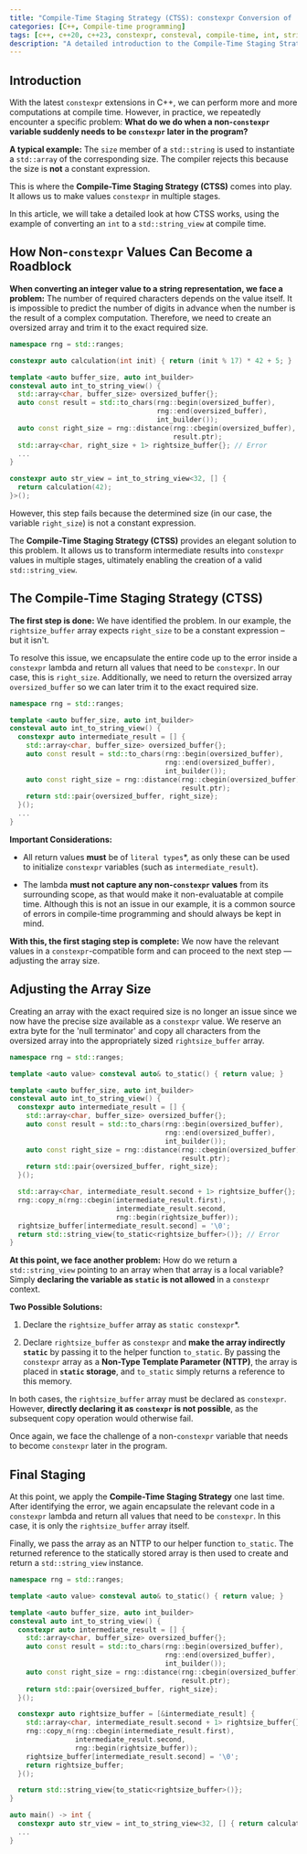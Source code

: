 ```yaml
---
title: "Compile-Time Staging Strategy (CTSS): constexpr Conversion of 'int to std::string_view'"
categories: [C++, Compile-time programming]
tags: [c++, c++20, c++23, constexpr, consteval, compile-time, int, string-view, array, literal-type, lambda, conversion]
description: "A detailed introduction to the Compile-Time Staging Strategy (CTSS) for converting an int to a std::string_view at compile time using C++20 and C++23."
---
```


## Introduction

With the latest `constexpr` extensions in C++, we can perform more and more computations at compile time. However, in practice, we repeatedly encounter a specific problem: **What do we do when a non-`constexpr` variable suddenly needs to be `constexpr` later in the program?**

**A typical example:** The `size` member of a `std::string` is used to instantiate a `std::array` of the corresponding size. The compiler rejects this because the size is **not** a constant expression.

This is where the **Compile-Time Staging Strategy (CTSS)** comes into play. It allows us to make values `constexpr` in multiple stages.

In this article, we will take a detailed look at how CTSS works, using the example of converting an `int` to a `std::string_view` at compile time.

## How Non-`constexpr` Values Can Become a Roadblock

**When converting an integer value to a string representation, we face a problem:** The number of required characters depends on the value itself. It is impossible to predict the number of digits in advance when the number is the result of a complex computation. Therefore, we need to create an oversized array and trim it to the exact required size.

```c++
namespace rng = std::ranges;

constexpr auto calculation(int init) { return (init % 17) * 42 + 5; }

template <auto buffer_size, auto int_builder>
consteval auto int_to_string_view() {
  std::array<char, buffer_size> oversized_buffer{};
  auto const result = std::to_chars(rng::begin(oversized_buffer),
                                    rng::end(oversized_buffer),
                                    int_builder());
  auto const right_size = rng::distance(rng::cbegin(oversized_buffer),
                                        result.ptr);
  std::array<char, right_size + 1> rightsize_buffer{}; // Error
  ...
}

constexpr auto str_view = int_to_string_view<32, [] {
  return calculation(42);
}>();
```

However, this step fails because the determined size (in our case, the variable `right_size`) is not a constant expression.

The **Compile-Time Staging Strategy (CTSS)** provides an elegant solution to this problem. It allows us to transform intermediate results into `constexpr` values in multiple stages, ultimately enabling the creation of a valid `std::string_view`.

## The Compile-Time Staging Strategy (CTSS)

**The first step is done:** We have identified the problem. In our example, the `rightsize_buffer` array expects `right_size` to be a constant expression – but it isn't.

To resolve this issue, we encapsulate the entire code up to the error inside a `constexpr` lambda and return all values that need to be `constexpr`. In our case, this is `right_size`. Additionally, we need to return the oversized array `oversized_buffer` so we can later trim it to the exact required size.

```c++
namespace rng = std::ranges;

template <auto buffer_size, auto int_builder>
consteval auto int_to_string_view() {
  constexpr auto intermediate_result = [] { 
    std::array<char, buffer_size> oversized_buffer{};
    auto const result = std::to_chars(rng::begin(oversized_buffer),
                                      rng::end(oversized_buffer),
                                      int_builder());
    auto const right_size = rng::distance(rng::cbegin(oversized_buffer),
                                          result.ptr);
    return std::pair{oversized_buffer, right_size};
  }();
  ...
}
```

**Important Considerations:**

* All return values **must** be of `literal types`*, as only these can be used to initialize `constexpr` variables (such as `intermediate_result`).

* The lambda **must not capture any non-`constexpr` values** from its surrounding scope, as that would make it non-evaluatable at compile time. Although this is not an issue in our example, it is a common source of errors in compile-time programming and should always be kept in mind.

**With this, the first staging step is complete:** We now have the relevant values in a `constexpr`-compatible form and can proceed to the next step — adjusting the array size.

## Adjusting the Array Size

Creating an array with the exact required size is no longer an issue since we now have the precise size available as a `constexpr` value. We reserve an extra byte for the 'null terminator' and copy all characters from the oversized array into the appropriately sized `rightsize_buffer` array.

```c++
namespace rng = std::ranges;

template <auto value> consteval auto& to_static() { return value; }

template <auto buffer_size, auto int_builder>
consteval auto int_to_string_view() {
  constexpr auto intermediate_result = [] { 
    std::array<char, buffer_size> oversized_buffer{};
    auto const result = std::to_chars(rng::begin(oversized_buffer),
                                      rng::end(oversized_buffer),
                                      int_builder());
    auto const right_size = rng::distance(rng::cbegin(oversized_buffer),
                                          result.ptr);
    return std::pair{oversized_buffer, right_size};
  }();

  std::array<char, intermediate_result.second + 1> rightsize_buffer{};
  rng::copy_n(rng::cbegin(intermediate_result.first),
                          intermediate_result.second,
                          rng::begin(rightsize_buffer));
  rightsize_buffer[intermediate_result.second] = '\0';
  return std::string_view{to_static<rightsize_buffer>()}; // Error
}
```

**At this point, we face another problem:** How do we return a `std::string_view` pointing to an array when that array is a local variable? Simply **declaring the variable as `static` is not allowed** in a `constexpr` context.

**Two Possible Solutions:**

1. Declare the `rightsize_buffer` array as `static constexpr`*.

2. Declare `rightsize_buffer` as `constexpr` and **make the array indirectly `static`** by passing it to the helper function `to_static`. By passing the `constexpr` array as a **Non-Type Template Parameter (NTTP)**, the array is placed in **`static` storage**, and `to_static` simply returns a reference to this memory.

In both cases, the `rightsize_buffer` array must be declared as `constexpr`. However, **directly declaring it as `constexpr` is not possible**, as the subsequent copy operation would otherwise fail.

Once again, we face the challenge of a non-`constexpr` variable that needs to become `constexpr` later in the program.

## Final Staging

At this point, we apply the **Compile-Time Staging Strategy** one last time. After identifying the error, we again encapsulate the relevant code in a `constexpr` lambda and return all values that need to be `constexpr`. In this case, it is only the `rightsize_buffer` array itself.

Finally, we pass the array as an NTTP to our helper function `to_static`. The returned reference to the statically stored array is then used to create and return a `std::string_view` instance.

```c++
namespace rng = std::ranges;

template <auto value> consteval auto& to_static() { return value; }

template <auto buffer_size, auto int_builder>
consteval auto int_to_string_view() {
  constexpr auto intermediate_result = [] { 
    std::array<char, buffer_size> oversized_buffer{};
    auto const result = std::to_chars(rng::begin(oversized_buffer),
                                      rng::end(oversized_buffer),
                                      int_builder());
    auto const right_size = rng::distance(rng::cbegin(oversized_buffer),
                                          result.ptr);
    return std::pair{oversized_buffer, right_size};
  }();

  constexpr auto rightsize_buffer = [&intermediate_result] {
    std::array<char, intermediate_result.second + 1> rightsize_buffer{};
    rng::copy_n(rng::cbegin(intermediate_result.first),
                intermediate_result.second,
                rng::begin(rightsize_buffer));
    rightsize_buffer[intermediate_result.second] = '\0';
    return rightsize_buffer;
  }();

  return std::string_view{to_static<rightsize_buffer>()};
}

auto main() -> int {
  constexpr auto str_view = int_to_string_view<32, [] { return calculation(42); }>();
  ...
}
```















